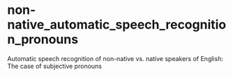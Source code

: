 # non-native_automatic_speech_recognition_pronouns
Automatic speech recognition of non-native vs. native speakers of English: The case of subjective pronouns
